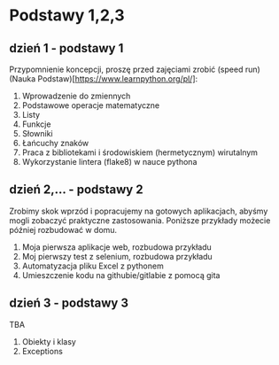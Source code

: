 # Podstawy 1,2,3

<!-- Ile czasu poświęcimy na sesję jednodniową? Plan wydaje się być bardzo ambitny. Podejrzewam, ze osoby, ktore rozpoczna przygoda w ogole z programowaniem moga w 3-dni miec problem z przyswojejniem materialu. Proponuje rozlozyc dzien pierwszy na dwa dni. A dzien 2 w formie pokazu w dniu trzecim do samodzielnego odtworzenia w domu.   -->
## dzień 1 - podstawy 1

Przypomnienie koncepcji, proszę przed zajęciami zrobić (speed run) (Nauka Podstaw)[https://www.learnpython.org/pl/]:

1. Wprowadzenie do zmiennych
2. Podstawowe operacje matematyczne
3. Listy
4. Funkcje
5. Słowniki
6. Łańcuchy znaków
7. Praca z bibliotekami i środowiskiem (hermetycznym) wirutalnym
8. Wykorzystanie lintera (flake8) w nauce pythona

## dzień 2,... - podstawy 2

Zrobimy skok wprzód i popracujemy na gotowych aplikacjach, abyśmy mogli zobaczyć praktyczne zastosowania. Poniższe przykłady możecie później rozbudować w domu.

1. Moja pierwsza aplikacje web, rozbudowa przykładu
2. Moj pierwszy test z selenium, rozbudowa przykładu
3. Automatyzacja pliku Excel z pythonem 
4. Umieszczenie kodu na githubie/gitlabie z pomocą gita

## dzień 3 - podstawy 3
<!-- Zdaje sobie sprawe ze jest to istotne zeby nauczyc klas uczestnikow ale znajac zycie osoba, ktora przystapi do nauki nie ma pojecia abstracji, dziedziczenia  po jednym dniu nauki. To jest konieczne ale moze poziom juz srednio-zaawansowany, co ot tym myslisz?-->
TBA

1. Obiekty i klasy
2. Exceptions
